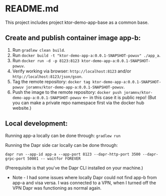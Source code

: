 # README.md

This project includes project ktor-demo-app-base as a common base.



## Create and publish container image app-b:
1. Run `gradlew clean build`.
2. Run `docker build -t "ktor-demo-app-a:0.0.1-SNAPSHOT-powuv" ./app_a`.
3. Run `docker run -d -p 8123:8123 ktor-demo-app-a:0.0.1-SNAPSHOT-powuv`.
4. Verify working via browser: `http://localhost:8123` and/or `http://localhost:8123/json/gson`.
5. Tag the remote repository: `docker tag ktor-demo-app-a:0.0.1-SNAPSHOT-powuv joramnv/ktor-demo-app-a:0.0.1-SNAPSHOT-powuv`.
6. Push the image to the remote repository: `docker push joramnv/ktor-demo-app-a:0.0.1-SNAPSHOT-powuv` <-- in this case it is public repo! (But you can make a private repo namespace first via the docker hub website.)



## Local development:
Running app-a locally can be done through: `gradlew run`

Running the Dapr side car locally can be done through:
```
dapr run --app-id app-a --app-port 8123 --dapr-http-port 3500 --dapr-grpc-port 50001 -- waitfor FOREVER
```
(Prerequisite is that you've the Dapr CLI installed on your machine.)

- Note - I had some issues where locally Dapr could not find app-b from app-a and visa versa. I was connected to a VPN, when I turned off the VPN Dapr was functioning as normal again.
